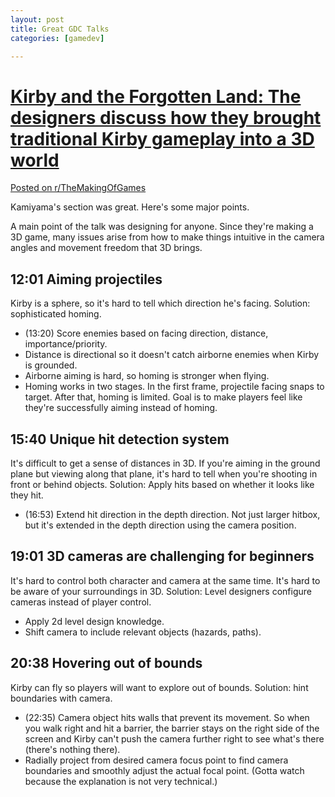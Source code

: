 ```yaml
---
layout: post
title: Great GDC Talks
categories: [gamedev]

---
```


# [Kirby and the Forgotten Land: The designers discuss how they brought traditional Kirby gameplay into a 3D world](https://www.youtube.com/watch?v=cWdt07ncRxU)

[Posted on r/TheMakingOfGames](https://www.reddit.com/r/TheMakingOfGames/comments/12pnwol/kirby_and_the_forgotten_land_the_designers/)

Kamiyama's section was great. Here's some major points.

A main point of the talk was designing for anyone. Since they're making a 3D game, many issues arise from how to make things intuitive in the camera angles and movement freedom that 3D brings.

## 12:01 Aiming projectiles
Kirby is a sphere, so it's hard to tell which direction he's facing. Solution: sophisticated homing.

* (13:20) Score enemies based on facing direction, distance, importance/priority.
* Distance is directional so it doesn't catch airborne enemies when Kirby is grounded.
* Airborne aiming is hard, so homing is stronger when flying.
* Homing works in two stages. In the first frame, projectile facing snaps to target. After that, homing is limited. Goal is to make players feel like they're successfully aiming instead of homing.

## 15:40 Unique hit detection system
It's difficult to get a sense of distances in 3D. If you're aiming in the ground plane but viewing along that plane, it's hard to tell when you're shooting in front or behind objects. Solution: Apply hits based on whether it looks like they hit.

* (16:53) Extend hit direction in the depth direction. Not just larger hitbox, but it's extended in the depth direction using the camera position.

## 19:01 3D cameras are challenging for beginners
It's hard to control both character and camera at the same time. It's hard to be aware of your surroundings in 3D. Solution: Level designers configure cameras instead of player control.

* Apply 2d level design knowledge.
* Shift camera to include relevant objects (hazards, paths).

## 20:38 Hovering out of bounds
Kirby can fly so players will want to explore out of bounds. Solution: hint boundaries with camera.

* (22:35) Camera object hits walls that prevent its movement. So when you walk right and hit a barrier, the barrier stays on the right side of the screen and Kirby can't push the camera further right to see what's there (there's nothing there).
* Radially project from desired camera focus point to find camera boundaries and smoothly adjust the actual focal point. (Gotta watch because the explanation is not very technical.)


